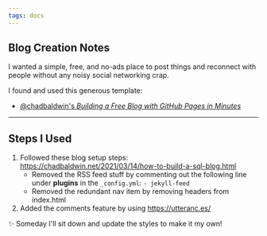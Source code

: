 ```yaml
---
tags: docs
---
```

## Blog Creation Notes
I wanted a simple, free, and no-ads place to post things and reconnect with people without any noisy social networking crap.

I found and used this generous template: 
 - [@chadbaldwin's _Building a Free Blog with GitHub Pages in Minutes_](https://chadbaldwin.net/2021/03/14/how-to-build-a-sql-blog.html)

---

## Steps I Used
1. Followed these blog setup steps: https://chadbaldwin.net/2021/03/14/how-to-build-a-sql-blog.html
	- Removed the RSS feed stuff by commenting out the following line under **plugins** in the `_config.yml`: `- jekyll-feed`
	- Removed the redundant nav item by removing headers from index.html
2. Added the comments feature by using https://utteranc.es/

✨ Someday I'll sit down and update the styles to make it my own!